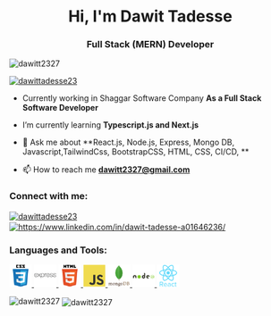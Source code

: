 <h1 align="center">Hi, I'm Dawit Tadesse</h1>
<h3 align="center">Full Stack (MERN) Developer</h3>

<p align="left"> <img src="https://komarev.com/ghpvc/?username=dawitt2327&label=Profile%20views&color=0e75b6&style=flat" alt="dawitt2327" /> </p>

<p align="left"> <a href="https://twitter.com/dawittadesse23" target="blank"><img src="https://img.shields.io/twitter/follow/dawittadesse23?logo=twitter&style=for-the-badge" alt="dawittadesse23" /></a> </p>

- Currently working in Shaggar Software Company **As a Full Stack Software Developer**

- I’m currently learning **Typescript.js and Next.js**

- 💬 Ask me about **React.js, Node.js, Express, Mongo DB, Javascript,TailwindCss, BootstrapCSS, HTML, CSS, CI/CD, **

- 📫 How to reach me **dawitt2327@gmail.com**

<h3 align="left">Connect with me:</h3>
<p align="left">
<a href="https://twitter.com/dawittadesse23" target="blank"><img align="center" src="https://raw.githubusercontent.com/rahuldkjain/github-profile-readme-generator/master/src/images/icons/Social/twitter.svg" alt="dawittadesse23" height="30" width="40" /></a>
<a href="https://linkedin.com/in/https://www.linkedin.com/in/dawit-tadesse-a01646236/" target="blank"><img align="center" src="https://raw.githubusercontent.com/rahuldkjain/github-profile-readme-generator/master/src/images/icons/Social/linked-in-alt.svg" alt="https://www.linkedin.com/in/dawit-tadesse-a01646236/" height="30" width="40" /></a>
</p>

<h3 align="left">Languages and Tools:</h3>
<p align="left"> <a href="https://www.w3schools.com/css/" target="_blank" rel="noreferrer"> <img src="https://raw.githubusercontent.com/devicons/devicon/master/icons/css3/css3-original-wordmark.svg" alt="css3" width="40" height="40"/> </a> <a href="https://expressjs.com" target="_blank" rel="noreferrer"> <img src="https://raw.githubusercontent.com/devicons/devicon/master/icons/express/express-original-wordmark.svg" alt="express" width="40" height="40"/> </a> <a href="https://www.w3.org/html/" target="_blank" rel="noreferrer"> <img src="https://raw.githubusercontent.com/devicons/devicon/master/icons/html5/html5-original-wordmark.svg" alt="html5" width="40" height="40"/> </a> <a href="https://developer.mozilla.org/en-US/docs/Web/JavaScript" target="_blank" rel="noreferrer"> <img src="https://raw.githubusercontent.com/devicons/devicon/master/icons/javascript/javascript-original.svg" alt="javascript" width="40" height="40"/> </a> <a href="https://www.mongodb.com/" target="_blank" rel="noreferrer"> <img src="https://raw.githubusercontent.com/devicons/devicon/master/icons/mongodb/mongodb-original-wordmark.svg" alt="mongodb" width="40" height="40"/> </a> <a href="https://nodejs.org" target="_blank" rel="noreferrer"> <img src="https://raw.githubusercontent.com/devicons/devicon/master/icons/nodejs/nodejs-original-wordmark.svg" alt="nodejs" width="40" height="40"/> </a> <a href="https://reactjs.org/" target="_blank" rel="noreferrer"> <img src="https://raw.githubusercontent.com/devicons/devicon/master/icons/react/react-original-wordmark.svg" alt="react" width="40" height="40"/> </a> </p>

<p><img align="left" src="https://github-readme-stats.vercel.app/api/top-langs?username=dawitt2327&show_icons=true&locale=en&layout=compact" alt="dawitt2327" /></p>

<p>&nbsp;<img align="center" src="https://github-readme-stats.vercel.app/api?username=dawitt2327&show_icons=true&locale=en" alt="dawitt2327" /></p>
